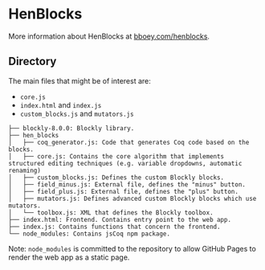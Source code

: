 # HenBlocks

More information about HenBlocks at [bboey.com/henblocks](https://bboey.com/henblocks).

## Directory

The main files that might be of interest are:
- `core.js`
- `index.html` and `index.js`
- `custom_blocks.js` and `mutators.js`
```
├── blockly-8.0.0: Blockly library.
├── hen_blocks
│   ├── coq_generator.js: Code that generates Coq code based on the blocks.
│   ├── core.js: Contains the core algorithm that implements structured editing techniques (e.g. variable dropdowns, automatic renaming)
│   ├── custom_blocks.js: Defines the custom Blockly blocks.
│   ├── field_minus.js: External file, defines the "minus" button.
│   ├── field_plus.js: External file, defines the "plus" button.
│   ├── mutators.js: Defines advanced custom Blockly blocks which use mutators.
│   └── toolbox.js: XML that defines the Blockly toolbox.
├── index.html: Frontend. Contains entry point to the web app.
├── index.js: Contains functions that concern the frontend.
└── node_modules: Contains jsCoq npm package.
```
Note: `node_modules` is committed to the repository to allow GitHub Pages to render the web app as a static page.
